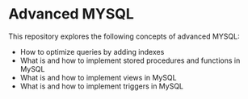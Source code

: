 # Advanced MYSQL

This repository explores the following concepts of advanced MYSQL:
- How to optimize queries by adding indexes
- What is and how to implement stored procedures and functions in MySQL
- What is and how to implement views in MySQL
- What is and how to implement triggers in MySQL
